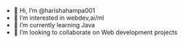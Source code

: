 - 👋 Hi, I’m @harishahampa001
- 👀 I’m interested in webdev,ai/ml
- 🌱 I’m currently learning Java
- 💞️ I’m looking to collaborate on Web development projects


<!---
harishahampa001/harishahampa001 is a ✨ special ✨ repository because its `README.md` (this file) appears on your GitHub profile.
You can click the Preview link to take a look at your changes.
--->
